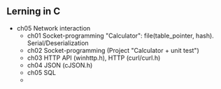 ## Lerning in C

- ch05 Network interaction
    - ch01 Socket-programming "Calculator": file(table_pointer, hash). Serial/Deserialization
    - ch02 Socket-programming (Project "Calculator + unit test")
    - ch03 HTTP API (winhttp.h), HTTP (curl/curl.h)
    - ch04 JSON (cJSON.h)
    - ch05 SQL
    -